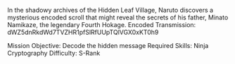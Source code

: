 In the shadowy archives of the Hidden Leaf Village, Naruto discovers a mysterious encoded scroll that might reveal the secrets of his father, Minato Namikaze, the legendary Fourth Hokage.
Encoded Transmission:
dWZ5dnRkdWd7TVZHR1pfSlRfUUpTQlVGX0xKT0h9

Mission Objective: Decode the hidden message
Required Skills: Ninja Cryptography
Difficulty: S-Rank
